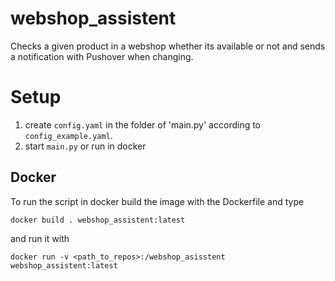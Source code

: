 # webshop_assistent
Checks a given product in a webshop whether its available or not and sends a notification with Pushover when changing.

# Setup
1. create `config.yaml` in the folder of 'main.py' according to `config_example.yaml`.
2. start `main.py` or run in docker
## Docker
To run the script in docker build the image with the Dockerfile and type
```
docker build . webshop_assistent:latest
```
and run it with
```
docker run -v <path_to_repos>:/webshop_asisstent webshop_assistent:latest
```
